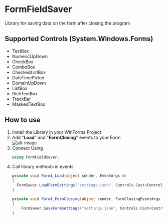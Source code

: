 # FormFieldSaver
Library for saving data on the form after closing the program
## Supported Controls (System.Windows.Forms)
* TextBox
* NumericUpDown
* CheckBox
* ComboBox
* CheckedListBox
* DateTimePicker
* DomainUpDown
* ListBox
* RichTextBox
* TrackBar
* MaskedTextBox
## How to use
1. Install the Library in your WinForms Project
2. Add "**Load**" and "**FormClosing**" events to your Form<br>
![alt-image](https://i.imgur.com/EVasgjn.png "Текст заголовка логотипа 1")
3. Connect Using
   ```csharp
   using FormFieldSaver;
3. Call library methods in events
    ```csharp
    private void Form1_Load(object sender, EventArgs e)
    {
      FormSaver.LoadFormSettings("settings.json", Controls.Cast<Control>().ToList());
    }

    private void Form1_FormClosing(object sender, FormClosingEventArgs e)
    {
        FormSaver.SaveFormSettings("settings.json", Controls.Cast<Control>().ToList());
    }
